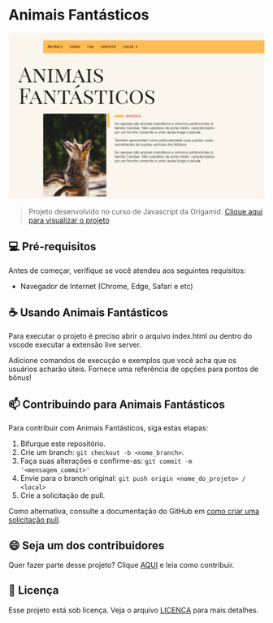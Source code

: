 # Animais Fantásticos

<img src="img/banner-animais.png" alt="Exemplo imagem">

> Projeto desenvolvido no curso de Javascript da Origamid.
> <a href="https://juliocesarj.github.io/Animais-Fantasticos/">Clique aqui para visualizar o projeto</a>

## 💻 Pré-requisitos

Antes de começar, verifique se você atendeu aos seguintes requisitos:

* Navegador de Internet (Chrome, Edge, Safari e etc)

## ☕ Usando Animais Fantásticos

Para executar o projeto é preciso abrir o arquivo index.html ou dentro do vscode executar a extensão live server.

Adicione comandos de execução e exemplos que você acha que os usuários acharão úteis. Fornece uma referência de opções para pontos de bônus!

## 📫 Contribuindo para Animais Fantásticos

Para contribuir com Animais Fantásticos, siga estas etapas:

1. Bifurque este repositório.
2. Crie um branch: `git checkout -b <nome_branch>`.
3. Faça suas alterações e confirme-as: `git commit -m '<mensagem_commit>'`
4. Envie para o branch original: `git push origin <nome_do_projeto> / <local>`
5. Crie a solicitação de pull.

Como alternativa, consulte a documentação do GitHub em [como criar uma solicitação pull](https://help.github.com/en/github/collaborating-with-issues-and-pull-requests/creating-a-pull-request).

## 😄 Seja um dos contribuidores

Quer fazer parte desse projeto? Clique [AQUI](CONTRIBUTING.md) e leia como contribuir.

## 📝 Licença

Esse projeto está sob licença. Veja o arquivo [LICENÇA](LICENSE.md) para mais detalhes.
